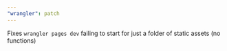 ```yaml
---
"wrangler": patch
---
```


Fixes `wrangler pages dev` failing to start for just a folder of static assets (no functions)
